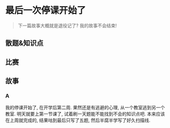 # 最后一次停课开始了

> 下一篇故事大概就是退役记了?
> 我的故事不会结束!

## 散题&知识点


## 比赛


## 故事

### A

我的停课开始了, 在开学后第二周. 果然还是有逃避的心理, 从一个教室逃到另一个教室. 明天就要上第一节课了, 试着刷一天题能不能找到不会的知识点吧. 本来应该在上周就完成的, 结果咕到最后只写了五题, 然后半腐半学写了好久扫描线.
